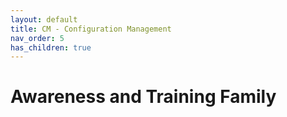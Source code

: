 ```yaml
---
layout: default
title: CM - Configuration Management
nav_order: 5
has_children: true
---
```


# Awareness and Training Family